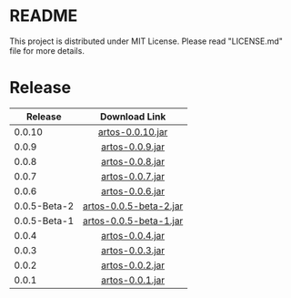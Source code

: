 # README #

This project is distributed under MIT License. Please read "LICENSE.md" file for more details.

# Release

| Release     |Download Link  							                                                                |
|-------------|:-------------------------------------------------------------------------------------------:|
| 0.0.10      |[artos-0.0.10.jar](https://repo1.maven.org/maven2/com/theartos/artos/0.0.10/artos-0.0.10.jar) |
| 0.0.9       |[artos-0.0.9.jar](https://repo1.maven.org/maven2/com/theartos/artos/0.0.9/artos-0.0.9.jar) |
| 0.0.8       |[artos-0.0.8.jar](https://repo1.maven.org/maven2/com/theartos/artos/0.0.8/artos-0.0.8.jar) |
| 0.0.7       |[artos-0.0.7.jar](https://repo1.maven.org/maven2/com/theartos/artos/0.0.7/artos-0.0.7.jar) |
| 0.0.6       |[artos-0.0.6.jar](https://repo1.maven.org/maven2/com/theartos/artos/0.0.6/artos-0.0.6.jar) |
| 0.0.5-Beta-2|[artos-0.0.5-beta-2.jar](https://repo1.maven.org/maven2/com/theartos/artos/0.0.5-beta-2/artos-0.0.5-beta-2.jar) |
| 0.0.5-Beta-1|[artos-0.0.5-beta-1.jar](https://repo1.maven.org/maven2/com/theartos/artos/0.0.5-beta-1/artos-0.0.5-beta-1.jar) |
| 0.0.4       |[artos-0.0.4.jar](https://repo1.maven.org/maven2/com/theartos/artos/0.0.4/artos-0.0.4.jar) 	|
| 0.0.3       |[artos-0.0.3.jar](https://repo1.maven.org/maven2/com/theartos/artos/0.0.3/artos-0.0.3.jar) 	|
| 0.0.2       |[artos-0.0.2.jar](https://repo1.maven.org/maven2/com/theartos/artos/0.0.2/artos-0.0.2.jar) 	|
| 0.0.1	      |[artos-0.0.1.jar](https://repo1.maven.org/maven2/com/theartos/artos/0.0.1/artos-0.0.1.jar)		|
